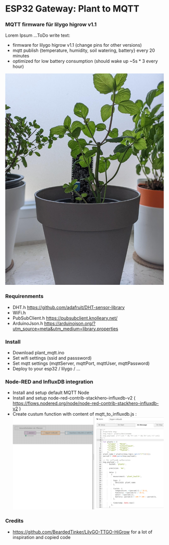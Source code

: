 # ESP32 Gateway: Plant to MQTT

### MQTT firmware für lilygo higrow v1.1

Lorem Ipsum ...ToDo write text:
- firmware for lilygo higrow v1.1 (change pins for other versions)
- mqtt publish {temperature, humidity, soil watering, battery} every 20 minutes
- optimized for low battery consumption (should wake up ~5s * 3 every hour)

![mint monitoring](https://github.com/schneebonus/ESP32-Plant-To-MQTT-Gateway/blob/main/mint.jpeg?raw=true)

### Requirenments
- DHT.h https://github.com/adafruit/DHT-sensor-library
- WiFi.h
- PubSubClient.h https://pubsubclient.knolleary.net/
- ArduinoJson.h https://arduinojson.org/?utm_source=meta&utm_medium=library.properties

### Install

- Download plant_mqtt.ino
- Set wifi settings (ssid and passsword)
- Set mqtt settings (mqttServer, mqttPort, mqttUser, mqttPassword)
- Deploy to your esp32 / lilygo / ...

### Node-RED and InfluxDB integration

- Install and setup default MQTT Node
- Install and setup node-red-contrib-stackhero-influxdb-v2 ( https://flows.nodered.org/node/node-red-contrib-stackhero-influxdb-v2 )
- Create custum function with content of mqtt_to_influxdb.js :
![nodered_mqtt_influxdv](https://github.com/schneebonus/ESP32-Plant-To-MQTT-Gateway/blob/main/nodered-plants.png?raw=true)

### Credits
- https://github.com/BeardedTinker/LilyGO-TTGO-HiGrow for a lot of inspiration and copied code
